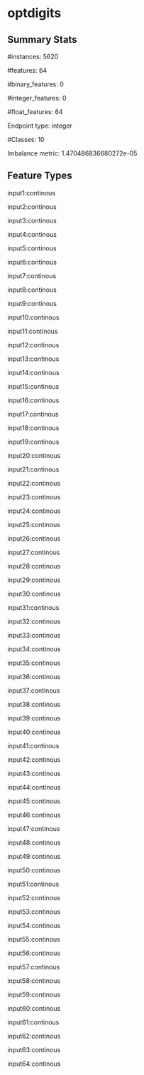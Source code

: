 # optdigits

## Summary Stats

#instances: 5620

#features: 64

  #binary_features: 0

  #integer_features: 0

  #float_features: 64

Endpoint type: integer

#Classes: 10

Imbalance metric: 1.470486836680272e-05

## Feature Types

 input1:continous

input2:continous

input3:continous

input4:continous

input5:continous

input6:continous

input7:continous

input8:continous

input9:continous

input10:continous

input11:continous

input12:continous

input13:continous

input14:continous

input15:continous

input16:continous

input17:continous

input18:continous

input19:continous

input20:continous

input21:continous

input22:continous

input23:continous

input24:continous

input25:continous

input26:continous

input27:continous

input28:continous

input29:continous

input30:continous

input31:continous

input32:continous

input33:continous

input34:continous

input35:continous

input36:continous

input37:continous

input38:continous

input39:continous

input40:continous

input41:continous

input42:continous

input43:continous

input44:continous

input45:continous

input46:continous

input47:continous

input48:continous

input49:continous

input50:continous

input51:continous

input52:continous

input53:continous

input54:continous

input55:continous

input56:continous

input57:continous

input58:continous

input59:continous

input60:continous

input61:continous

input62:continous

input63:continous

input64:continous

